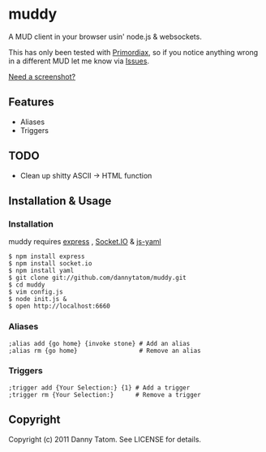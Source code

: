 # muddy

A MUD client in your browser usin' node.js & websockets.

This has only been tested with [Primordiax](http://primordiax.com),
so if you notice anything wrong in a different MUD let me know via
[Issues](http://github.com/dannytatom/muddy/issues).

[Need a screenshot?](http://cl.ly/190d0s06011R1R1W083H)

## Features

- Aliases
- Triggers

## TODO

- Clean up shitty ASCII → HTML function

## Installation & Usage

### Installation

muddy requires [express](https://github.com/visionmedia/express)
, [Socket.IO](https://github.com/LearnBoost/Socket.IO-node)
& [js-yaml](https://github.com/visionmedia/js-yaml)

    $ npm install express
    $ npm install socket.io
    $ npm install yaml
    $ git clone git://github.com/dannytatom/muddy.git
    $ cd muddy
    $ vim config.js
    $ node init.js &
    $ open http://localhost:6660

### Aliases

    ;alias add {go home} {invoke stone} # Add an alias
    ;alias rm {go home}                 # Remove an alias

### Triggers

    ;trigger add {Your Selection:} {1} # Add a trigger
    ;trigger rm {Your Selection:}      # Remove a trigger

## Copyright

Copyright (c) 2011 Danny Tatom. See LICENSE for details.
